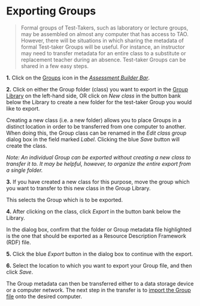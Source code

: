 # Exporting Groups

>Formal groups of Test-Takers, such as laboratory or lecture groups, may be assembled on almost any computer that has access to TAO. However, there will be situations in which sharing the metadata of formal Test-taker Groups will be useful. For instance, an instructor may need to transfer metadata for an entire class to a substitute or replacement teacher during an absence. Test-taker Groups can be shared in a few easy steps.

**1.**  Click on the [Groups](../appendix/glossary.md#groups) icon in the *[Assessment Builder Bar](../appendix/glossary.md#assessment-builder-bar)*.

**2.**  Click on either the Group folder (class) you want to export in the [Group Library](../appendix/glossary.md#group-library) on the left-hand side, OR click on *New class* in the button bank below the Library to create a new folder for the test-taker Group you would like to export.

Creating a new class (i.e. a new folder) allows you to place Groups in a distinct location in order to be transferred from one computer to another. When doing this, the Group class can be renamed in the *Edit class group* dialog box in the field marked *Label*. Clicking the blue *Save* button will create the class.

*Note: An individual Group can be exported without creating a new class to transfer it to. It may be helpful, however, to organize the entire export from a single folder.*

**3.**  If you have created a new class for this purpose, move the group which you want to transfer to this new class in the Group Library.

This selects the Group which is to be exported.

**4.**  After clicking on the class, click *Export* in the button bank below the Library.

In the dialog box, confirm that the folder or Group metadata file highlighted is the one that should be exported as a Resource Description Framework (RDF) file.

**5.**  Click the blue *Export* button in the dialog box to continue with the export.

**6.**  Select the location to which you want to export your Group file, and then click *Save*.

The Group metadata can then be transferred either to a data storage device or a computer network. The next step in the transfer is to [import the Group file](../groups/importing-groups.md) onto the desired computer.

